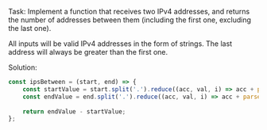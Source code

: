 Task:
Implement a function that receives two IPv4 addresses, and returns the number of addresses between them (including the first one, excluding the last one).

All inputs will be valid IPv4 addresses in the form of strings. The last address will always be greater than the first one.

Solution:


```js
const ipsBetween = (start, end) => {
    const startValue = start.split('.').reduce((acc, val, i) => acc + parseInt(val) * Math.pow(256, 3 - i), 0);
    const endValue = end.split('.').reduce((acc, val, i) => acc + parseInt(val) * Math.pow(256, 3 - i), 0);
    
    return endValue - startValue;
};
```



